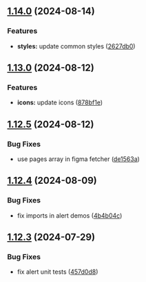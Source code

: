 ## [1.14.0](https://github.com/acronis/ui-component-library/compare/v1.13.0...v1.14.0) (2024-08-14)


### Features

* **styles:** update common styles ([2627db0](https://github.com/acronis/ui-component-library/commit/2627db07edea660ea4dd232b3cb42712f5d36fa9))

## [1.13.0](https://github.com/acronis/ui-component-library/compare/v1.12.5...v1.13.0) (2024-08-12)


### Features

* **icons:** update icons ([878bf1e](https://github.com/acronis/ui-component-library/commit/878bf1eea72801971ae904e6315c120f048f4dbf))

## [1.12.5](https://github.com/acronis/ui-component-library/compare/v1.12.4...v1.12.5) (2024-08-12)


### Bug Fixes

* use pages array in figma fetcher ([de1563a](https://github.com/acronis/ui-component-library/commit/de1563a46c902e98d6a59cc54ba539c8ba0effc8))

## [1.12.4](https://github.com/acronis/ui-component-library/compare/v1.12.3...v1.12.4) (2024-08-09)


### Bug Fixes

* fix imports in alert demos ([4b4b04c](https://github.com/acronis/ui-component-library/commit/4b4b04c0546bdbfeecb5955d008ab5f525eb6cd4))

## [1.12.3](https://github.com/acronis/ui-component-library/compare/v1.12.2...v1.12.3) (2024-07-29)


### Bug Fixes

* fix alert unit tests ([457d0d8](https://github.com/acronis/ui-component-library/commit/457d0d8506f4fe45ffa81ae2c9d66b3fbf1d2b95))

